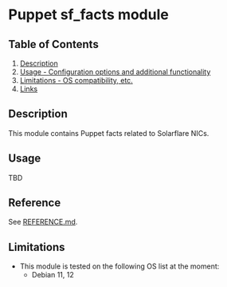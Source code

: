 # Puppet sf_facts module

## Table of Contents

1. [Description](#description)
1. [Usage - Configuration options and additional functionality](#usage)
1. [Limitations - OS compatibility, etc.](#limitations)
1. [Links](#limitations)

## Description

This module contains Puppet facts related to Solarflare NICs.

## Usage

TBD

## Reference

See [REFERENCE.md](https://github.com/jay7x/puppet-sfboot/blob/main/REFERENCE.md).

## Limitations

* This module is tested on the following OS list at the moment:
  * Debian 11, 12

